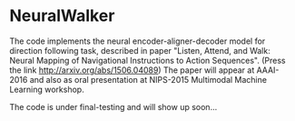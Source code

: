 # NeuralWalker

The code implements the neural encoder-aligner-decoder model for direction following task, described in paper "Listen, Attend, and Walk: Neural Mapping of Navigational Instructions to Action Sequences". (Press the link http://arxiv.org/abs/1506.04089)
The paper will appear at AAAI-2016 and also as oral presentation at NIPS-2015 Multimodal Machine Learning workshop.

The code is under final-testing and will show up soon...
